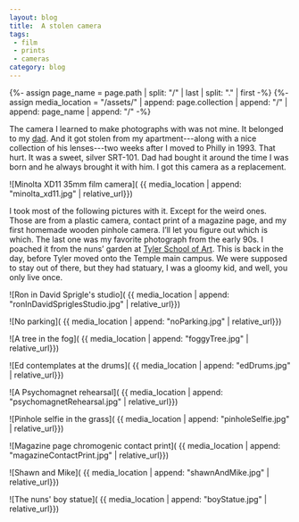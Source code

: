 ```yaml
---
layout: blog
title:  A stolen camera
tags: 
 - film 
 - prints
 - cameras
category: blog
---
```


{%- assign page_name = page.path | split: "/" | last | split: "." | first  -%}
{%- assign media_location = "/assets/" | append: page.collection | append: "/" | append: page_name | append: "/" -%}

The camera I learned to make photographs with was not mine. It belonged to my [dad](http://bowco.com/). And it got stolen from my apartment---along with a nice collection of his lenses---two weeks after I moved to Philly in 1993. That hurt. It was a sweet, silver SRT-101. Dad had bought it around the time I was born and he always brought it with him. I got this camera as a replacement.

![Minolta XD11 35mm film camera]( {{ media_location | append: "minolta_xd11.jpg" | relative_url}})

I took most of the following pictures with it. Except for the weird ones. Those are from a plastic camera, contact print of a magazine page, and my first homemade wooden pinhole camera. I’ll let you figure out which is which. The last one was my favorite photograph from the early 90s. I poached it from the nuns’ garden at [Tyler School of Art](https://tyler.temple.edu/#/prospective). This is back in the day, before Tyler moved onto the Temple main campus. We were supposed to stay out of there, but they had statuary, I was a gloomy kid, and well, you only live once.

![Ron in David Sprigle's studio]( {{ media_location | append: "ronInDavidSpriglesStudio.jpg" | relative_url}})

![No parking]( {{ media_location | append: "noParking.jpg" | relative_url}})

![A tree in the fog]( {{ media_location | append: "foggyTree.jpg" | relative_url}})

![Ed contemplates at the drums]( {{ media_location | append: "edDrums.jpg" | relative_url}})

![A Psychomagnet rehearsal]( {{ media_location | append: "psychomagnetRehearsal.jpg" | relative_url}})

![Pinhole selfie in the grass]( {{ media_location | append: "pinholeSelfie.jpg" | relative_url}})

![Magazine page chromogenic contact print]( {{ media_location | append: "magazineContactPrint.jpg" | relative_url}})

![Shawn and Mike]( {{ media_location | append: "shawnAndMike.jpg" | relative_url}})

![The nuns' boy statue]( {{ media_location | append: "boyStatue.jpg" | relative_url}})
